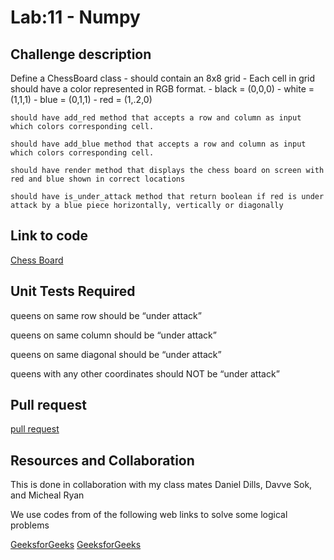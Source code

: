 # Lab:11 - Numpy

## Challenge description

Define a ChessBoard class - should contain an 8x8 grid - Each cell in grid should have a color represented in RGB format. - black = (0,0,0) - white = (1,1,1) - blue = (0,1,1) - red = (1,.2,0)

    should have add_red method that accepts a row and column as input which colors corresponding cell.

    should have add_blue method that accepts a row and column as input which colors corresponding cell.

    should have render method that displays the chess board on screen with red and blue shown in correct locations

    should have is_under_attack method that return boolean if red is under attack by a blue piece horizontally, vertically or diagonally

## Link to code

[Chess Board](/home/wonde/codefellows/code-401/chess-board/chess_board.ipynb)

## Unit Tests Required

queens on same row should be “under attack”

queens on same column should be “under attack”

queens on same diagonal should be “under attack”

queens with any other coordinates should NOT be “under attack”

## Pull request

[pull request](https://github.com/WondwosenTsige/chess-board/pull/1)

## Resources and Collaboration

This is done in collaboration with my class mates Daniel Dills, Davve Sok, and Micheal Ryan

We use codes from of the following web links to solve some logical problems

[GeeksforGeeks](https://www.geeksforgeeks.org/python-program-print-checkerboard-pattern-nxn-using-numpy/)
[GeeksforGeeks](https://www.geeksforgeeks.org/check-if-a-queen-can-attack-a-given-cell-on-chessboard/)